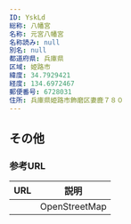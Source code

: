 ```yaml
---
ID: YskLd
総称: 八幡宮
名称: 元宮八幡宮
名称読み: null
別名: null
都道府県: 兵庫県
区域: 姫路市
緯度: 34.7929421
経度: 134.6972467
郵便番号: 6728031
住所: 兵庫県姫路市飾磨区妻鹿７８０
---
```


## その他

### 参考URL

| URL | 説明          |
| --- | ------------- |
|     | OpenStreetMap |
